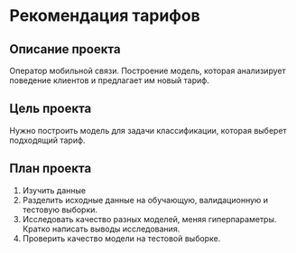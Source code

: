 # Рекомендация тарифов

## Описание проекта
Оператор мобильной связи. Построение модель, которая анализирует поведение клиентов и предлагает им новый тариф. 

## Цель проекта
 Нужно построить модель для задачи классификации, которая выберет подходящий тариф. 
 
## План проекта
1. Изучить данные
2. Разделить исходные данные на обучающую, валидационную и тестовую выборки.
3. Исследовать качество разных моделей, меняя гиперпараметры. Кратко написать выводы исследования.
4. Проверить качество модели на тестовой выборке.


